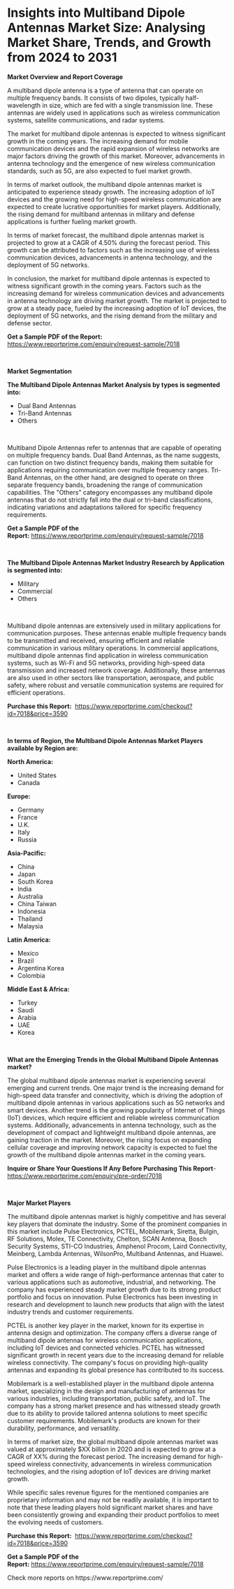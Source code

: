 <p><h1>Insights into Multiband Dipole Antennas Market Size: Analysing Market Share, Trends, and Growth from 2024 to 2031</h1></p><p><strong>Market Overview and Report Coverage</strong></p>
<p><p>A multiband dipole antenna is a type of antenna that can operate on multiple frequency bands. It consists of two dipoles, typically half-wavelength in size, which are fed with a single transmission line. These antennas are widely used in applications such as wireless communication systems, satellite communications, and radar systems.</p><p>The market for multiband dipole antennas is expected to witness significant growth in the coming years. The increasing demand for mobile communication devices and the rapid expansion of wireless networks are major factors driving the growth of this market. Moreover, advancements in antenna technology and the emergence of new wireless communication standards, such as 5G, are also expected to fuel market growth.</p><p>In terms of market outlook, the multiband dipole antennas market is anticipated to experience steady growth. The increasing adoption of IoT devices and the growing need for high-speed wireless communication are expected to create lucrative opportunities for market players. Additionally, the rising demand for multiband antennas in military and defense applications is further fueling market growth.</p><p>In terms of market forecast, the multiband dipole antennas market is projected to grow at a CAGR of 4.50% during the forecast period. This growth can be attributed to factors such as the increasing use of wireless communication devices, advancements in antenna technology, and the deployment of 5G networks.</p><p>In conclusion, the market for multiband dipole antennas is expected to witness significant growth in the coming years. Factors such as the increasing demand for wireless communication devices and advancements in antenna technology are driving market growth. The market is projected to grow at a steady pace, fueled by the increasing adoption of IoT devices, the deployment of 5G networks, and the rising demand from the military and defense sector.</p></p>
<p><strong>Get a Sample PDF of the Report:</strong> <a href="https://www.reportprime.com/enquiry/request-sample/7018">https://www.reportprime.com/enquiry/request-sample/7018</a></p>
<p>&nbsp;</p>
<p><strong>Market Segmentation</strong></p>
<p><strong>The Multiband Dipole Antennas Market Analysis by types is segmented into:</strong></p>
<p><ul><li>Dual Band Antennas</li><li>Tri-Band Antennas</li><li>Others</li></ul></p>
<p>&nbsp;</p>
<p><p>Multiband Dipole Antennas refer to antennas that are capable of operating on multiple frequency bands. Dual Band Antennas, as the name suggests, can function on two distinct frequency bands, making them suitable for applications requiring communication over multiple frequency ranges. Tri-Band Antennas, on the other hand, are designed to operate on three separate frequency bands, broadening the range of communication capabilities. The "Others" category encompasses any multiband dipole antennas that do not strictly fall into the dual or tri-band classifications, indicating variations and adaptations tailored for specific frequency requirements.</p></p>
<p><strong>Get a Sample PDF of the Report:</strong>&nbsp;<a href="https://www.reportprime.com/enquiry/request-sample/7018">https://www.reportprime.com/enquiry/request-sample/7018</a></p>
<p>&nbsp;</p>
<p><strong>The Multiband Dipole Antennas Market Industry Research by Application is segmented into:</strong></p>
<p><ul><li>Military</li><li>Commercial</li><li>Others</li></ul></p>
<p>&nbsp;</p>
<p><p>Multiband dipole antennas are extensively used in military applications for communication purposes. These antennas enable multiple frequency bands to be transmitted and received, ensuring efficient and reliable communication in various military operations. In commercial applications, multiband dipole antennas find application in wireless communication systems, such as Wi-Fi and 5G networks, providing high-speed data transmission and increased network coverage. Additionally, these antennas are also used in other sectors like transportation, aerospace, and public safety, where robust and versatile communication systems are required for efficient operations.</p></p>
<p><strong>Purchase this Report:</strong>&nbsp; <a href="https://www.reportprime.com/checkout?id=7018&price=3590">https://www.reportprime.com/checkout?id=7018&price=3590</a></p>
<p>&nbsp;</p>
<p><strong>In terms of Region, the Multiband Dipole Antennas Market Players available by Region are:</strong></p>
<p>
    <p> <strong> North America: </strong>
        <ul>
            <li>United States</li>
            <li>Canada</li>
        </ul>
        </p> 
    <p> <strong> Europe: </strong>
        <ul>
            <li>Germany</li>
            <li>France</li>
            <li>U.K.</li>
            <li>Italy</li>
            <li>Russia</li>
        </ul>
        </p> 
    <p> <strong> Asia-Pacific: </strong>
        <ul>
            <li>China</li>
            <li>Japan</li>
            <li>South Korea</li>
            <li>India</li>
            <li>Australia</li>
            <li>China Taiwan</li>
            <li>Indonesia</li>
            <li>Thailand</li>
            <li>Malaysia</li>
        </ul>
        </p> 
    <p> <strong> Latin America: </strong>
        <ul>
            <li>Mexico</li>
            <li>Brazil</li>
            <li>Argentina Korea</li>
            <li>Colombia</li>
        </ul>
        </p> 
    <p> <strong> Middle East & Africa: </strong>
        <ul>
            <li>Turkey</li>
            <li>Saudi</li>
            <li>Arabia</li>
            <li>UAE</li>
            <li>Korea</li>
        </ul>
    </p>
    </p>
<p>&nbsp;</p>
<p><strong>What are the Emerging Trends in the Global Multiband Dipole Antennas market?</strong></p>
<p><p>The global multiband dipole antennas market is experiencing several emerging and current trends. One major trend is the increasing demand for high-speed data transfer and connectivity, which is driving the adoption of multiband dipole antennas in various applications such as 5G networks and smart devices. Another trend is the growing popularity of Internet of Things (IoT) devices, which require efficient and reliable wireless communication systems. Additionally, advancements in antenna technology, such as the development of compact and lightweight multiband dipole antennas, are gaining traction in the market. Moreover, the rising focus on expanding cellular coverage and improving network capacity is expected to fuel the growth of the multiband dipole antennas market in the coming years.</p></p>
<p><strong>Inquire or Share Your Questions If Any Before Purchasing This Report</strong>- <a href="https://www.reportprime.com/enquiry/pre-order/7018">https://www.reportprime.com/enquiry/pre-order/7018</a></p>
<p>&nbsp;</p>
<p><strong>Major Market Players</strong></p>
<p><p>The multiband dipole antennas market is highly competitive and has several key players that dominate the industry. Some of the prominent companies in this market include Pulse Electronics, PCTEL, Mobilemark, Siretta, Bulgin, RF Solutions, Molex, TE Connectivity, Chelton, SCAN Antenna, Bosch Security Systems, STI-CO Industries, Amphenol Procom, Laird Connectivity, Meinberg, Lambda Antennas, WilsonPro, Multiband Antennas, and Huawei.</p><p>Pulse Electronics is a leading player in the multiband dipole antennas market and offers a wide range of high-performance antennas that cater to various applications such as automotive, industrial, and networking. The company has experienced steady market growth due to its strong product portfolio and focus on innovation. Pulse Electronics has been investing in research and development to launch new products that align with the latest industry trends and customer requirements.</p><p>PCTEL is another key player in the market, known for its expertise in antenna design and optimization. The company offers a diverse range of multiband dipole antennas for wireless communication applications, including IoT devices and connected vehicles. PCTEL has witnessed significant growth in recent years due to the increasing demand for reliable wireless connectivity. The company's focus on providing high-quality antennas and expanding its global presence has contributed to its success.</p><p>Mobilemark is a well-established player in the multiband dipole antenna market, specializing in the design and manufacturing of antennas for various industries, including transportation, public safety, and IoT. The company has a strong market presence and has witnessed steady growth due to its ability to provide tailored antenna solutions to meet specific customer requirements. Mobilemark's products are known for their durability, performance, and versatility.</p><p>In terms of market size, the global multiband dipole antennas market was valued at approximately $XX billion in 2020 and is expected to grow at a CAGR of XX% during the forecast period. The increasing demand for high-speed wireless connectivity, advancements in wireless communication technologies, and the rising adoption of IoT devices are driving market growth.</p><p>While specific sales revenue figures for the mentioned companies are proprietary information and may not be readily available, it is important to note that these leading players hold significant market shares and have been consistently growing and expanding their product portfolios to meet the evolving needs of customers.</p></p>
<p><strong>Purchase this Report:</strong>&nbsp;&nbsp;<a href="https://www.reportprime.com/checkout?id=7018&price=3590">https://www.reportprime.com/checkout?id=7018&price=3590</a></p>
<p></p>
<p><strong>Get a Sample PDF of the Report:</strong>&nbsp;<a href="https://www.reportprime.com/enquiry/request-sample/7018">https://www.reportprime.com/enquiry/request-sample/7018</a></p>
<p>Check more reports on https://www.reportprime.com/</p>